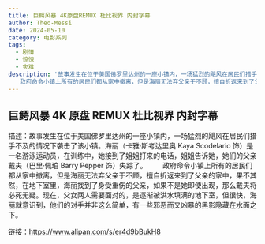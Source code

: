 ```yaml
---
title: 巨鳄风暴 4K原盘REMUX 杜比视界 内封字幕
author: Theo-Messi
date: 2024-05-10
category: 电影系列
tags:
  - 剧情
  - 惊悚
  - 灾难
description: '故事发生在位于美国佛罗里达州的一座小镇内，一场猛烈的飓风在居民们措手不及的情况下袭击了该小镇。海丽（卡雅·斯考达里奥 Kaya Scodelario 饰）是一名游泳运动员，在训练中，她接到了姐姐打来的电话，姐姐告诉她，她们的父亲戴夫（巴里·佩珀 Barry Pepper 饰）失踪了。
　　政府命令小镇上所有的居民们都从家中撤离，但是海丽无法弃父亲于不顾，擅自折返来到了父亲的家中，果不其然，在地下室里，海丽找到了身受重伤的父亲，如果不是她即使出现，那么戴夫将必死无疑。现在，父女两人需要面对的，是逐渐被洪水填满的地下室，但很快，海丽就意识到，他们的对手并非这么简单，有一些邪恶而又凶暴的黑影隐藏在水面之下。'
---
```


## 巨鳄风暴 4K 原盘 REMUX 杜比视界 内封字幕

描述：故事发生在位于美国佛罗里达州的一座小镇内，一场猛烈的飓风在居民们措手不及的情况下袭击了该小镇。海丽（卡雅·斯考达里奥 Kaya Scodelario 饰）是一名游泳运动员，在训练中，她接到了姐姐打来的电话，姐姐告诉她，她们的父亲戴夫（巴里·佩珀 Barry Pepper 饰）失踪了。
　　政府命令小镇上所有的居民们都从家中撤离，但是海丽无法弃父亲于不顾，擅自折返来到了父亲的家中，果不其然，在地下室里，海丽找到了身受重伤的父亲，如果不是她即使出现，那么戴夫将必死无疑。现在，父女两人需要面对的，是逐渐被洪水填满的地下室，但很快，海丽就意识到，他们的对手并非这么简单，有一些邪恶而又凶暴的黑影隐藏在水面之下。

链接：https://www.alipan.com/s/er4d9bBukH8
